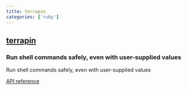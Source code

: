 ```yaml
---
title: terrapin
categories: ['ruby']
---
```

## [terrapin](https://github.com/thoughtbot/terrapin)

### Run shell commands safely, even with user-supplied values


Run shell commands safely, even with user-supplied values

[API reference](http://rubydoc.info/gems/terrapin/)
